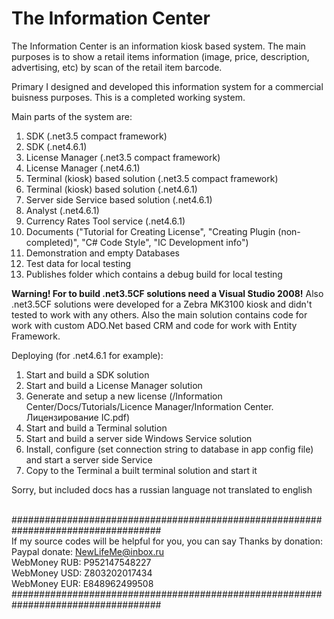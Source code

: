 # The Information Center
The Information Center is an information kiosk based system. The main purposes is to show a retail items information (image, price, description, advertising, etc) by scan of the retail item barcode.

Primary I designed and developed this information system for a commercial buisness purposes. This is a completed working system.

Main parts of the system are:
1. SDK (.net3.5 compact framework)
2. SDK (.net4.6.1)
3. License Manager (.net3.5 compact framework)
4. License Manager (.net4.6.1)
5. Terminal (kiosk) based solution (.net3.5 compact framework)
6. Terminal (kiosk) based solution (.net4.6.1)
7. Server side Service based solution (.net4.6.1)
8. Analyst (.net4.6.1)
9. Currency Rates Tool service (.net4.6.1)
10. Documents ("Tutorial for Creating License", "Creating Plugin (non-completed)", "C# Code Style", "IC Development info")
11. Demonstration and empty Databases
12. Test data for local testing
13. Publishes folder which contains a debug build for local testing

<b>Warning! For to build .net3.5CF solutions need a Visual Studio 2008!</b>
Also .net3.5CF solutions were developed for a Zebra MK3100 kiosk and didn't tested to work with any others.
Also the main solution contains code for work with custom ADO.Net based CRM and code for work with Entity Framework.

Deploying (for .net4.6.1 for example):
1. Start and build a SDK solution
2. Start and build a License Manager solution
3. Generate and setup a new license (/Information Center/Docs/Tutorials/Licence Manager/Information Center. Лицензирование IC.pdf)
3. Start and build a Terminal solution
4. Start and build a server side Windows Service solution
5. Install, configure (set connection string to database in app config file) and start a server side Service
6. Copy to the Terminal a built terminal solution and start it

Sorry, but included docs has a russian language not translated to english

</br>###################################################################################</br>
If my source codes will be helpful for you, you can say Thanks by donation:</br>
   Paypal donate: NewLifeMe@inbox.ru                                         
   WebMoney RUB:  P952147548227                                              
   WebMoney USD:  Z803202017434                                              
   WebMoney EUR:  E848962499508                                              
###################################################################################
